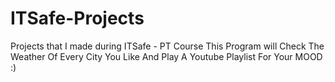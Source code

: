 # ITSafe-Projects
Projects that I made during ITSafe - PT Course
This Program will Check The Weather Of Every City You Like And Play A Youtube Playlist For Your MOOD :)
